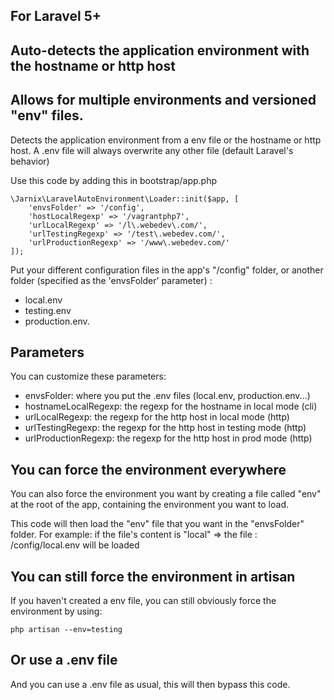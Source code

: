 For Laravel 5+
---
Auto-detects the application environment with the hostname or http host
---
Allows for multiple environments and versioned "env" files.
---

Detects the application environment from a env file or the hostname or http host. A .env file will always overwrite any other file (default Laravel's behavior)

Use this code by adding this in bootstrap/app.php 

```
\Jarnix\LaravelAutoEnvironment\Loader::init($app, [
    'envsFolder' => '/config',
    'hostLocalRegexp' => '/vagrantphp7',
    'urlLocalRegexp' => '/l\.webedev\.com/',
    'urlTestingRegexp' => '/test\.webedev.com/',
    'urlProductionRegexp' => '/www\.webedev.com/'
]);
```

Put your different configuration files in the app's "/config" folder, or another folder (specified as the 'envsFolder' parameter) :
- local.env
- testing.env
- production.env.

Parameters
-- 
You can customize these parameters:

- envsFolder: where you put the .env files (local.env, production.env...)
- hostnameLocalRegexp: the regexp for the hostname in local mode (cli)
- urlLocalRegexp: the regexp for the http host in local mode (http)
- urlTestingRegexp: the regexp for the http host in testing mode (http)
- urlProductionRegexp: the regexp for the http host in prod mode (http)

You can force the environment everywhere
--
You can also force the environment you want by creating a file called "env" at the root of the app, containing the environment you want to load. 

This code will then load the "env" file that you want in the "envsFolder" folder. For example: if the file's content is "local" => the file : /config/local.env will be loaded

You can still force the environment in artisan
--
If you haven't created a env file, you can still obviously force the environment by using:
```
php artisan --env=testing
```

Or use a .env file
--
And you can use a .env file as usual, this will then bypass this code.
